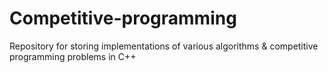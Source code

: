 # Competitive-programming
Repository for storing implementations of various algorithms &amp; competitive programming problems in C++
